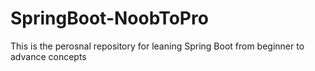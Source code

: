 # SpringBoot-NoobToPro
This is the perosnal repository for leaning Spring Boot from beginner to advance concepts
